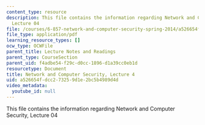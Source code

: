 ```yaml
---
content_type: resource
description: This file contains the information regarding Network and Computer Security,
  Lecture 04
file: /courses/6-857-network-and-computer-security-spring-2014/a526654fdcc273259d1e2bc5b4989d4d_MIT6_857S14_Lec04.pdf
file_type: application/pdf
learning_resource_types: []
ocw_type: OCWFile
parent_title: Lecture Notes and Readings
parent_type: CourseSection
parent_uid: f4adbe54-f29c-d0cc-1896-d1a39cc0eb1d
resourcetype: Document
title: Network and Computer Security, Lecture 4
uid: a526654f-dcc2-7325-9d1e-2bc5b4989d4d
video_metadata:
  youtube_id: null
---
```

This file contains the information regarding Network and Computer Security, Lecture 04

